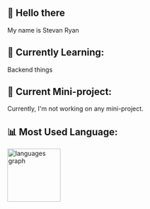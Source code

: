 ## 👋 Hello there 
My name is Stevan Ryan
<!-- ___ -->
<!-- **stevanryan/stevanryan** is a ✨ _special_ ✨ repository because its `README.md` (this file) appears on your GitHub profile. -->

<!-- Here are some ideas to get you started: -->

<!-- - 🔭 I’m currently working on ... -->
<!-- - 🌱 I’m currently learning ... -->
<!-- - 👯 I’m looking to collaborate on ... -->
<!-- - 🤔 I’m looking for help with ... -->
<!-- - 💬 Ask me about ... -->
<!-- - 📫 How to reach me: ... -->
<!-- - 😄 Pronouns: ... -->
<!-- - ⚡ Fun fact: ... -->


## 🚀 Currently Learning:
Backend things
<!-- [![My Skills](https://skillicons.dev/icons?i=react)](https://skillicons.dev) -->
<!-- ___ -->


## 📌 Current Mini-project:
Currently, I'm not working on any mini-project.
<!-- ___ -->


## 📊 Most Used Language:
<!-- <div align="left">
  <img src="https://github-readme-stats.vercel.app/api/top-langs?username=stevanryan&locale=en&hide_title=false&layout=compact&card_width=320&langs_count=4&theme=github_dark&hide_border=true&order=2" height="140" alt="languages graph"  />
</div>

### -->
<!-- <div align="left">
  <img src="https://github-readme-stats.vercel.app/api/top-langs?username=stevanryan&locale=en&hide_title=true&layout=compact&card_width=320&langs_count=4&theme=github_dark&hide_border=true&order=2" height="140" alt="languages graph"  />
</div>

### -->
<div align="left">
  <img src="https://github-readme-stats.vercel.app/api/top-langs?username=stevanryan&locale=en&hide_title=true&layout=compact&card_width=320&langs_count=4&theme=rose_pine&hide_border=true&order=2" height="120" alt="languages graph"  />
</div>

###
